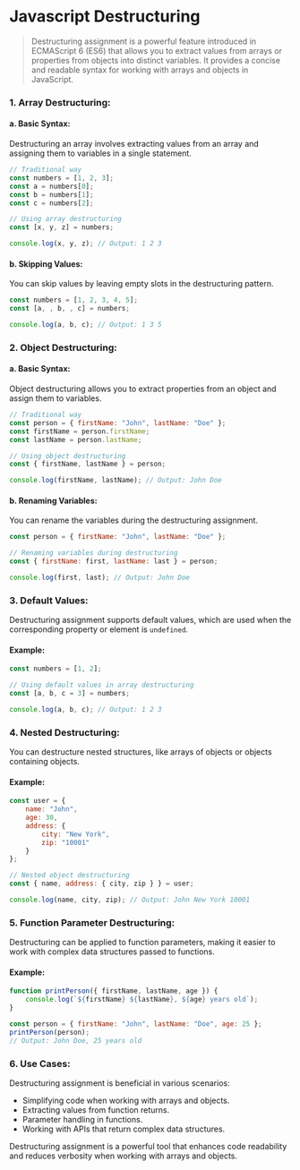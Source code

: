 # Javascript Destructuring

> Destructuring assignment is a powerful feature introduced in ECMAScript 6 (ES6) that allows you to extract values from arrays or properties from objects into distinct variables. It provides a concise and readable syntax for working with arrays and objects in JavaScript. 

### 1. **Array Destructuring:**

#### a. **Basic Syntax:**
Destructuring an array involves extracting values from an array and assigning them to variables in a single statement.

```javascript
// Traditional way
const numbers = [1, 2, 3];
const a = numbers[0];
const b = numbers[1];
const c = numbers[2];

// Using array destructuring
const [x, y, z] = numbers;

console.log(x, y, z); // Output: 1 2 3
```

#### b. **Skipping Values:**
You can skip values by leaving empty slots in the destructuring pattern.

```javascript
const numbers = [1, 2, 3, 4, 5];
const [a, , b, , c] = numbers;

console.log(a, b, c); // Output: 1 3 5
```

### 2. **Object Destructuring:**

#### a. **Basic Syntax:**
Object destructuring allows you to extract properties from an object and assign them to variables.

```javascript
// Traditional way
const person = { firstName: "John", lastName: "Doe" };
const firstName = person.firstName;
const lastName = person.lastName;

// Using object destructuring
const { firstName, lastName } = person;

console.log(firstName, lastName); // Output: John Doe
```

#### b. **Renaming Variables:**
You can rename the variables during the destructuring assignment.

```javascript
const person = { firstName: "John", lastName: "Doe" };

// Renaming variables during destructuring
const { firstName: first, lastName: last } = person;

console.log(first, last); // Output: John Doe
```

### 3. **Default Values:**
Destructuring assignment supports default values, which are used when the corresponding property or element is `undefined`.

#### Example:

```javascript
const numbers = [1, 2];

// Using default values in array destructuring
const [a, b, c = 3] = numbers;

console.log(a, b, c); // Output: 1 2 3
```

### 4. **Nested Destructuring:**
You can destructure nested structures, like arrays of objects or objects containing objects.

#### Example:

```javascript
const user = {
    name: "John",
    age: 30,
    address: {
        city: "New York",
        zip: "10001"
    }
};

// Nested object destructuring
const { name, address: { city, zip } } = user;

console.log(name, city, zip); // Output: John New York 10001
```

### 5. **Function Parameter Destructuring:**
Destructuring can be applied to function parameters, making it easier to work with complex data structures passed to functions.

#### Example:

```javascript
function printPerson({ firstName, lastName, age }) {
    console.log(`${firstName} ${lastName}, ${age} years old`);
}

const person = { firstName: "John", lastName: "Doe", age: 25 };
printPerson(person);
// Output: John Doe, 25 years old
```

### 6. **Use Cases:**
Destructuring assignment is beneficial in various scenarios:
- Simplifying code when working with arrays and objects.
- Extracting values from function returns.
- Parameter handling in functions.
- Working with APIs that return complex data structures.

Destructuring assignment is a powerful tool that enhances code readability and reduces verbosity when working with arrays and objects.